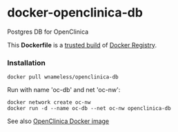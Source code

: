 docker-openclinica-db
============================

Postgres DB for OpenClinica

This **Dockerfile** is a [trusted build](https://registry.hub.docker.com/u/wnameless/openclinica-db/) of [Docker Registry](https://registry.hub.docker.com/).

### Installation
```
docker pull wnameless/openclinica-db
```

Run with name 'oc-db' and net 'oc-nw':
```
docker network create oc-nw
docker run -d --name oc-db --net oc-nw openclinica-db
```

See also [OpenClinica Docker image](https://registry.hub.docker.com/u/wnameless/openclinica/)
